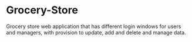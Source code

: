 # Grocery-Store
Grocery store web application that has different login windows for users and managers, with provision to update, add and delete and manage data.
